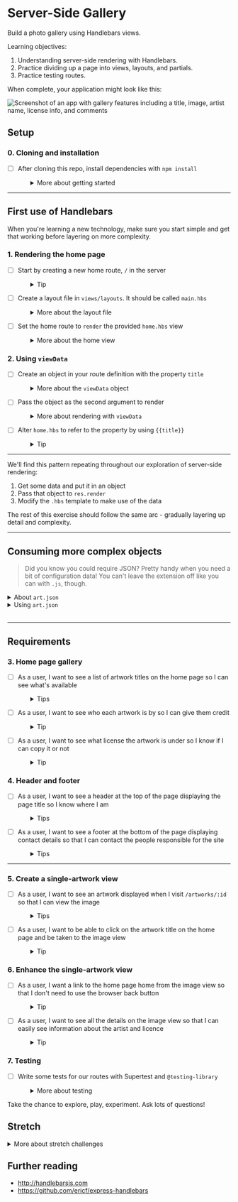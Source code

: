 # Server-Side Gallery

Build a photo gallery using Handlebars views.

Learning objectives:

1. Understanding server-side rendering with Handlebars.
2. Practice dividing up a page into views, layouts, and partials.
3. Practice testing routes.

When complete, your application might look like this:

![Screenshot of an app with gallery features including a title, image, artist name, license info, and comments](screenshot.png)

## Setup

### 0. Cloning and installation
- [ ] After cloning this repo, install dependencies with `npm install`
  <details style="padding-left: 2em">
    <summary>More about getting started</summary>

    - To start the server: `npm start`
    - To debug the server (and have it reload with Nodemon after changes): `npm run dev`
    - To run the tests: `npm test`
  </details>

---

## First use of Handlebars

When you're learning a new technology, make sure you start simple and get that working before layering on more complexity.

### 1. Rendering the home page

- [ ] Start by creating a new home route, `/` in the server
  <details style="padding-left: 2em">
    <summary>Tip</summary> 
    
    Make sure it's working by having it send something like `res.send('Hello, world!')`
  </details>

- [ ] Create a layout file in `views/layouts`. It should be called `main.hbs`
  <details style="padding-left: 2em">
    <summary>More about the layout file</summary>

    - Express Handlebars requires a default layout in order to render templates, and unless we've customised the configuration, the name should be `main.hbs`
    - See [the docs](https://github.com/ericf/express-handlebars) for more on layouts
    - It should look just like a standard HTML page, but with `{{{body}}}` between the `<body></body>` tags (notice there are **three** sets of curly braces there, not two)!
    - You can include whatever CSS you like: perhaps [Skeleton](https://cdnjs.com/libraries/skeleton) from a CDN if you just want a quick start?
  </details>

- [ ] Set the home route to `render` the provided `home.hbs` view
  <details style="padding-left: 2em">
    <summary>More about the home view</summary>

    - We've provided a single `home.hbs` template in the views folder. Instead of `res.send`, now use `res.render` to render `home.hbs` template when anyone visits the `/` route
    - When we reload the page, we should see the text change to, 'Hello, templates!'
  </details>

### 2. Using `viewData`

- [ ] Create an object in your route definition with the property `title`
  <details style="padding-left: 2em">
    <summary>More about the <code>viewData</code> object</summary>

    ```js
    const viewData = {
      title: 'Gallery',
    }
    ```
  </details>

- [ ] Pass the object as the second argument to render
  <details style="padding-left: 2em">
    <summary>More about rendering with <code>viewData</code></summary>

    ```js
    const template = 'home'
    res.render(template, viewData)
    ```
  </details>

- [ ] Alter `home.hbs` to refer to the property by using `{{title}}`
  <details style="padding-left: 2em">
    <summary>Tip</summary>

    Maybe put it inside `<h1></h1>` tags?

    Reload the page. Does it work?
  </details>

---

We'll find this pattern repeating throughout our exploration of server-side rendering:

  1. Get some data and put it in an object
  1. Pass that object to `res.render`
  1. Modify the `.hbs` template to make use of the data
  
The rest of this exercise should follow the same arc - gradually layering up detail and complexity.

---

## Consuming more complex objects

> Did you know you could require JSON? Pretty handy when you need a bit of configuration data! You can't leave the extension off like you can with `.js`, though.

<details>
  <summary>About <code>art.json</code></summary>

  We want you to explore and understand template rendering today, so we've provided you with data to work with. It's an array of objects brought into the program using `require`. Each object represents a piece of art.

  The each object in the array is structured like this:

  ```js
  {
    "id": 1,
    "title": "Kea in Flight",
    "comments": [
      "Very arty."
    ],
    "artwork": "images/kea.jpg",
    "artist": {
      "name": "Ben",
      "url": "https://www.flickr.com/photos/seabirdnz/"
    },
    "license": {
      "name": "CC BY-ND 2.0",
      "url": "https://creativecommons.org/licenses/by-nd/2.0/"
    }
  },
  ```
</details>

<details>
  <summary>Using <code>art.json</code></summary>

  Any time you want to use this data, you can include `const art = require('./art.json')` at the top of the file you want to use it in. Remember, `art` is an **array** and Handlebars expects you to pass it an **object**, so you might need to do something like this:

  ```js
  const viewData = {
    title: 'Gallery',
    art: art,
  }
  ```
</details>
<br />

---

## Requirements

### 3. Home page gallery
- [ ] As a user, I want to see a list of artwork titles on the home page so I can see what's available
  <details style="padding-left: 2em">
    <summary>Tips</summary>

    - Remember, we can do something for each element in the `art` array using `{{#each}}`
    - We suggest using an unordered list, where each artwork titles could be listed using `<li>{{title}}</li>`
  </details>

- [ ] As a user, I want to see who each artwork is by so I can give them credit
  <details style="padding-left: 2em">
    <summary>Tip</summary>

    Since we already have the title, this should be pretty easy! Do the same thing for the license. (You could even make it a link if you like: the URL property is also included.)
  </details>

- [ ] As a user, I want to see what license the artwork is under so I know if I can copy it or not
  <details style="padding-left: 2em">
    <summary>Tip</summary>

    This `{{#each}}` block is getting a bit complicated. Let's add a partial! The `{{#each}}` will stay the same, but you'll move all the code inside it to the partial file (`artwork-summary.hbs`, for example).
  </details>

### 4. Header and footer
- [ ] As a user, I want to see a header at the top of the page displaying the page title so I know where I am
  <details style="padding-left: 2em">
    <summary>Tips</summary>

    - We **could** "hard-code" this in the template, but to keep our design flexible let's use a partial and we can include a `title` property on every data object we pass to `res.render`
    - Create a `header.hbs` partial. Make it look however you like, but be sure it has a `{{title}}` in there somewhere
  </details>

- [ ] As a user, I want to see a footer at the bottom of the page displaying contact details so that I can contact the people responsible for the site
  <details style="padding-left: 2em">
    <summary>Tips</summary>

    - Repetition can be a wonderful thing. Create a `footer.hbs` partial and include it in your home template
    - Hint: Use the `header` and `footer` partials from the `main.hbs` layout file, and they'll be used for every template view you create from now on
  </details>

---

### 5. Create a single-artwork view

- [ ] As a user, I want to see an artwork displayed when I visit `/artworks/:id` so that I can view the image
  <details style="padding-left: 2em">
    <summary>Tips</summary>

    - Create `artworks.hbs`. It doesn't have to be complicated: just a single `img` tag with its `src` attribute set to `{{artwork}}` will do nicely
    - Create a new route in server.js. In the route, you'll need to find the correct artwork using `req.params.id`. Hint: `art.find()` (see [MDN](https://developer.mozilla.org/en/docs/Web/JavaScript/Reference/Global_Objects/Array/find))
    - Send the artwork to the `res.render()` call
  </details>

- [ ] As a user, I want to be able to click on the artwork title on the home page and be taken to the image view
  <details style="padding-left: 2em">
    <summary>Tip</summary>

    Time to link it up! In our `artwork-summary.hbs` (or whatever we called it) partial, turn the artwork title into a link. We'll need to make use of the `id` property of the artwork object to build our links.
  </details>

### 6. Enhance the single-artwork view

- [ ] As a user, I want a link to the home page home from the image view so that I don't need to use the browser back button
  <details style="padding-left: 2em">
    <summary>Tip</summary>

    Here's another good partial opportunity! What we need is a simple partial that can be inserted anytime we need a link to the home page.
  </details>

- [ ] As a user, I want to see all the details on the image view so that I can easily see information about the artist and licence
  <details style="padding-left: 2em">
    <summary>Tip</summary>

    Although we don't strictly need to create another partial here, it might be a good opportunity to practice. We can even do partials **within** partials! For example, we could use a `comment.hbs` partial for each element in the `comments` array, and use that from an `artwork-details.hbs` partial.
  </details>

### 7. Testing

- [ ] Write some tests for our routes with Supertest and `@testing-library`
  <details style="padding-left: 2em">
    <summary>More about testing</summary>

    - These testing libraries have already been installed
    - Create a `server.test.js` and test away!
    - In particular, testing both sides of any `{{#if}}`s we have, and that our `{{#each}}`s loop correctly, would be a great start!
  </details>

Take the chance to explore, play, experiment. Ask lots of questions!

## Stretch

<details>
  <summary>More about stretch challenges</summary>

  - Including the title in the data object passed to `res.render` each time works ok, but what if some developer in the future forgets to pass it? It'd be great if there was some way in the template of providing a default title... maybe there's a way using the `{{#if}}` helper?
  - We could shift the data access of our `art` object to a `data.js` file, and only export utility functions with names like `getAll` and `getById(1)`
  - Did you know you can define your own Handlebars helpers, like `{{#if}}` and `{{#each}}`? Try writing a simple helper that (for example) truncates numbers to display only two decimal places
</details>

## Further reading

- http://handlebarsjs.com
- https://github.com/ericf/express-handlebars
